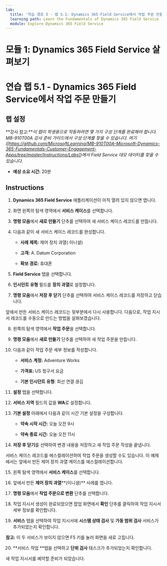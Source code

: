 ```yaml
---
lab:
  title: '학습 경로 5 - 랩 5.1: Dynamics 365 Field Service에서 작업 주문 만들기'
  learning path: Learn the Fundamentals of Dynamics 365 Field Service
  module: Explore Dynamics 365 Field Service
---
```


모듈 1: Dynamics 365 Field Service 살펴보기
========================

# 연습 랩 5.1 - Dynamics 365 Field Service에서 작업 주문 만들기

## 랩 설정

**강사 참고:***이 랩이 학생용으로 작동하려면 몇 가지 구성 단계를 완료해야 합니다.  MB-910T00A 강사 준비 가이드에서 구성 단계를 찾을 수 있습니다. 여기([https://github.com/MicrosoftLearning/MB-910T00A-Microsoft-Dynamics-365-Fundamentals-Customer-Engagement-Apps/tree/master/Instructions/Labs])에서 Field Service 데모 데이터를 찾을 수 있습니다.*

  - **예상 소요 시간:** 20분

## Instructions

1. **Dynamics 365 Field Service** 애플리케이션이 아직 열려 있지 않으면 엽니다.

2. 화면 왼쪽의 탐색 영역에서 **서비스 케이스**를 선택합니다.

3. **명령 모음**에서 **새로 만들기** 단추를 선택하여 새 서비스 케이스 레코드를 만듭니다.

4. 다음과 같이 새 서비스 케이스 레코드를 완성합니다.

    - **사례 제목:** 제어 장치 과열( 이니셜)

    - **고객:** A. Datum Corporation

    - **확보 경로:** 휴대폰

5. **Field Service** 탭을 선택합니다.

6. **인시던트 유형** 필드를 **장치 과열**로 설정합니다.

7. **명령 모음**에서 **저장 후 닫기** 단추를 선택하여 서비스 케이스 레코드를 저장하고 닫습니다.

앞에서 만든 서비스 케이스 레코드는 뒷부분에서 다시 사용합니다. 다음으로, 작업 지시서 레코드를 수동으로 만드는 방법을 살펴보겠습니다.

8. 왼쪽의 탐색 영역에서 **작업 주문**을 선택합니다.

9. **명령 모음**에서 **새로 만들기** 단추를 선택하여 새 작업 주문을 만듭니다.

10. 다음과 같이 작업 주문 세부 정보를 작성합니다.

    - **서비스 계정:** Adventure Works

    - **가격표:** US 청구서 요금

    - **기본 인시던트 유형**: 회선 연결 끊김

11. **설정** 탭을 선택합니다.

12. **서비스 지역** 필드의 값을 **WA**로 설정합니다.

13. **기본 설정** 아래에서 다음과 같이 시간 기본 설정을 구성합니다.

    - **약속 시작 시간:** 오늘 오전 9시

    - **약속 종료 시간:** 오늘 오전 11시

14. **저장 후 닫기**를 선택하여 변경 내용을 저장하고 새 작업 주문 작성을 끝냅니다.

서비스 케이스 레코드를 에스컬레이션하여 작업 주문을 생성할 수도 있습니다. 이 예제에서는 앞에서 만든 제어 장치 과열 케이스를 에스컬레이션합니다.

15. 왼쪽 탐색 영역에서 **서비스 케이스**를 선택합니다.

16. 앞에서 만든 **제어 장치 과열****(이니셜)** 사례를 엽니다.

17. **명령 모음**에서 **작업 주문으로 변환** 단추를 선택합니다.

18. 작업 지시서 생성이 완료되었으면 팝업 화면에서 **확인** 단추를 클릭하여 작업 지시서 세부 정보를 확인합니다.

19. **서비스** 탭을 선택하여 작업 지시서에 **시스템 상태 검사** 및 **가동 범위 검사** 서비스가 추가되었는지 확인합니다.

**참고:** 이 두 서비스가 보이지 않으면 F5 키를 눌러 화면을 새로 고칩니다.

20. **서비스 작업 **탭을 선택하고 **단위 검사** 태스크가 추가되었는지 확인합니다.

새 작업 지시서를 예약할 준비가 되었습니다.

